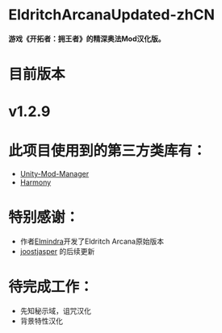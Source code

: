 # EldritchArcanaUpdated-zhCN
#### 游戏《开拓者：拥王者》的精深奥法Mod汉化版。

#
# 目前版本
# v1.2.9

#
# 此项目使用到的第三方类库有：
- [Unity-Mod-Manager](https://github.com/newman55/unity-mod-manager)
- [Harmony](https://github.com/pardeike/Harmony)

#
# 特别感谢：
- 作者[Elmindra](https://github.com/jennyem/pathfinder-mods)开发了Eldritch Arcana原始版本
- [joostjasper](https://www.nexusmods.com/pathfinderkingmaker/mods/129) 的后续更新

#
# 待完成工作：
- 先知秘示域，诅咒汉化
- 背景特性汉化